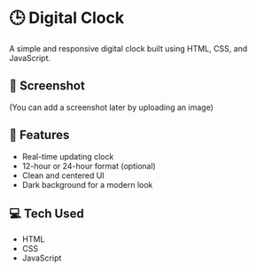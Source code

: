 # 🕒 Digital Clock

A simple and responsive digital clock built using HTML, CSS, and JavaScript.

## 📸 Screenshot
(You can add a screenshot later by uploading an image)

## 🚀 Features
- Real-time updating clock
- 12-hour or 24-hour format (optional)
- Clean and centered UI
- Dark background for a modern look

## 💻 Tech Used
- HTML
- CSS
- JavaScript
